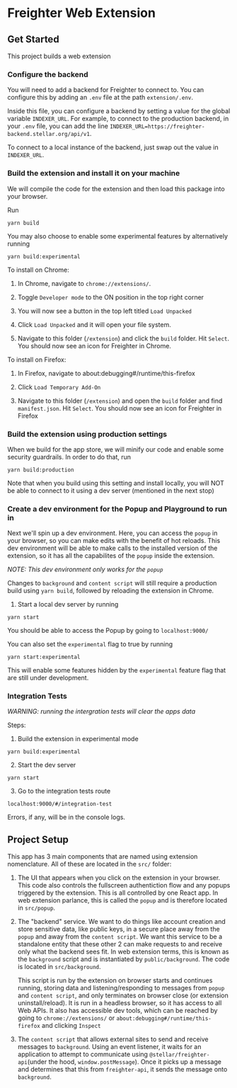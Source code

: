 # Freighter Web Extension

## Get Started

This project builds a web extension

### Configure the backend

You will need to add a backend for Freighter to connect to. You can configure
this by adding an `.env` file at the path `extension/.env`.

Inside this file, you can configure a backend by setting a value for the global
variable `INDEXER_URL`. For example, to connect to the production backend, in
your `.env` file, you can add the line
`INDEXER_URL=https://freighter-backend.stellar.org/api/v1`.

To connect to a local instance of the backend, just swap out the value in
`INDEXER_URL`.

### Build the extension and install it on your machine

We will compile the code for the extension and then load this package into your
browser.

Run

```
yarn build
```

You may also choose to enable some experimental features by alternatively
running

```
yarn build:experimental
```

To install on Chrome:

1. In Chrome, navigate to `chrome://extensions/`.

2. Toggle `Developer mode` to the ON position in the top right corner

3. You will now see a button in the top left titled `Load Unpacked`

4. Click `Load Unpacked` and it will open your file system.

5. Navigate to this folder (`/extension`) and click the `build` folder. Hit `Select`. You
   should now see an icon for Freighter in Chrome.

To install on Firefox:

1. In Firefox, navigate to about:debugging#/runtime/this-firefox

2. Click `Load Temporary Add-On`

3. Navigate to this folder (`/extension`) and open the `build` folder and find `manifest.json`.
   Hit `Select`. You should now see an icon for Freighter in Firefox

### Build the extension using production settings

When we build for the app store, we will minify our code and enable some
security guardrails. In order to do that, run

```
yarn build:production
```

Note that when you build using this setting and install locally, you will NOT be
able to connect to it using a dev server (mentioned in the next stop)

### Create a dev environment for the Popup and Playground to run in

Next we'll spin up a dev environment. Here, you can access the `popup` in your
browser, so you can make edits with the benefit of hot reloads. This dev
environment will be able to make calls to the installed version of the
extension, so it has all the capabilites of the `popup` inside the extension.

_NOTE: This dev environment only works for the `popup`_

Changes to `background` and `content script` will still require a production
build using `yarn build`, followed by reloading the extension in Chrome.

1. Start a local dev server by running

```
yarn start
```

You should be able to access the Popup by going to `localhost:9000/`

You can also set the `experimental` flag to true by running

```
yarn start:experimental
```

This will enable some features hidden by the `experimental` feature flag that
are still under development.

### Integration Tests

_WARNING: running the intergration tests will clear the apps data_

Steps:

1. Build the extension in experimental mode

```
yarn build:experimental
```

2. Start the dev server

```
yarn start
```

3. Go to the integration tests route

```
localhost:9000/#/integration-test
```

Errors, if any, will be in the console logs.

## Project Setup

This app has 3 main components that are named using extension nomenclature. All
of these are located in the `src/` folder:

1. The UI that appears when you click on the extension in your browser. This
   code also controls the fullscreen authentiction flow and any popups triggered
   by the extension. This is all controlled by one React app. In web extension
   parlance, this is called the `popup` and is therefore located in `src/popup`.

2. The "backend" service. We want to do things like account creation and store
   sensitive data, like public keys, in a secure place away from the `popup` and
   away from the `content script`. We want this service to be a standalone
   entity that these other 2 can make requests to and receive only what the
   backend sees fit. In web extension terms, this is known as the `background`
   script and is instantiated by `public/background`. The code is located in
   `src/background`.

   This script is run by the extension on browser starts and continues running,
   storing data and listening/responding to messages from `popup` and
   `content script`, and only terminates on browser close (or extension
   uninstall/reload). It is run in a headless browser, so it has access to all
   Web APIs. It also has accessible dev tools, which can be reached by going to
   `chrome://extensions/` or `about:debugging#/runtime/this-firefox` and
   clicking `Inspect`

3. The `content script` that allows external sites to send and receive messages
   to `background`. Using an event listener, it waits for an application to
   attempt to communicate using `@stellar/freighter-api`(under the hood,
   `window.postMessage`). Once it picks up a message and determines that this
   from `freighter-api`, it sends the message onto `background`.
